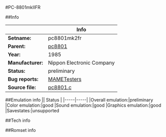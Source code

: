 #PC-8801mkIIFR

##Info

||Info|
|-----|-----|
|**Setname:**|pc8801mk2fr
|**Parent:**|[pc8801](pc8801.md)
|**Year:**|1985
|**Manufacturer:**|Nippon Electronic Company
|**Status:**|preliminary
|**Bug reports:**|[MAMETesters](http://mametesters.org/view_all_set.php?type=1&temporary=y&search=pc8801.c)
|**Source file:**|[pc8801.c](https://github.com/mamedev/mame/blob/master/src/mess/drivers/pc8801.c)

##Emulation info
|| Status |
|-----|-----|
|Overall emulation:|preliminary
|Color emulation:|good
|Sound emulation:|good
|Graphics emulation:|good
|Savestates:|unsupported

##Tech info

##Romset info

<!--- START OF EDITED COMMENT DO NOT TOUCH TEXT ABOVE-->
